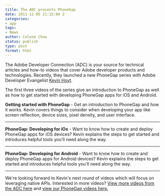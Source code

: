 ```yaml
---
title: The ADC presents PhoneGap
date: 2011-12-05 21:15:04 Z
categories:
- app
tags:
- News
author: Colene Chow
status: publish
type: post
format: html
---
```


The Adobe Developer Connection (ADC) is your source for technical articles and how-to videos that cover Adobe developer products and technologies. Recently, they launched a new PhoneGap series with Adobe Developer Evangelist [Kevin Hoyt](http://twitter.com/krhoyt).

The first three videos of the series give an introduction to PhoneGap as well as how to get started with developing PhoneGap apps for iOS and Android.

**Getting started with PhoneGap** - Get an introduction to PhoneGap and how it works. Kevin covers things to consider when developing your app like screen reflection, device sizes, pixel density, and user interface.

---

**PhoneGap: Developing for iOs** - Want to know how to create and deploy PhoneGap apps for iOS devices? Kevin explains the steps to get started and introduces helpful tools you’ll need along the way.

---

**PhoneGap: Developing for Android** - Want to know how to create and deploy PhoneGap apps for Android devices? Kevin explains the steps to get started and introduces helpful tools you’ll need along the way.

---

We're looking forward to Kevin's next round of videos which will focus on leveraging native APIs. Interested in more videos? [View more videos from the ADC here](http://tv.adobe.com/show/adc-presents/) and [view our PhoneGap videos here.](http://youtube.com/phonegap)
